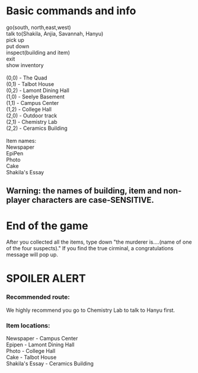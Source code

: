 # Basic commands and info
 go(south, north,east,west)  
 talk to(Shakila, Anjia, Savannah, Hanyu)  
 pick up  
 put down  
 inspect(building and item)  
 exit  
 show inventory  
<br>
(0,0) - The Quad  
(0,1) - Talbot House  
(0,2) - Lamont Dining Hall  
(1,0) - Seelye Basement  
(1,1) - Campus Center  
(1,2) - College Hall  
(2,0) - Outdoor track  
(2,1) - Chemistry Lab  
(2,2) - Ceramics Building  
<br>
Item names:  
Newspaper  
EpiPen  
Photo  
Cake   
Shakila's Essay  

## Warning: the names of building, item and non-player characters are case-SENSITIVE.

# End of the game
After you collected all the items, type down "the murderer is....(name of one of the four suspects)." If you find the true cirminal,
a congratulations message will pop up.

# SPOILER ALERT
### Recommended route:
We highly recommend you go to Chemistry Lab to talk to Hanyu first.
### Item locations:
Newspaper - Campus Center  
Epipen - Lamont Dining Hall  
Photo - College Hall  
Cake - Talbot House  
Shakila's Essay - Ceramics Building  



